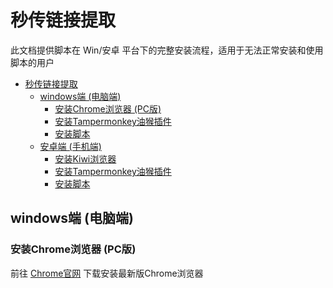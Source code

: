 # 秒传链接提取

此文档提供脚本在 Win/安卓 平台下的完整安装流程，适用于无法正常安装和使用脚本的用户

- [秒传链接提取](#秒传链接提取)
	- [windows端 (电脑端)](#windows端-电脑端)
	  - [安装Chrome浏览器 (PC版)](#安装Chrome浏览器-PC版)
	  - [安装Tampermonkey油猴插件](#Tampermonkey1)
	  - [安装脚本](#Script1)
	- [安卓端 (手机端)](#Android)
	  - [安装Kiwi浏览器](#Kiwi)
	  - [安装Tampermonkey油猴插件](#Tampermonkey2)
	  - [安装脚本](#Script2)

## windows端 (电脑端)

### 安装Chrome浏览器 (PC版)

前往 [Chrome官网](https://www.google.cn/chrome/) 下载安装最新版Chrome浏览器
